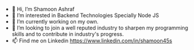 - 👋 Hi, I’m Shamoon Ashraf
- 👀 I’m interested in Backend Technologies Specially Node JS
- 🌱 I’m currently working on my own.
- 💞️ I’m looking to join a well reputed industry to sharpen my programming skills and to contribute in industry's progress.
- 📫 Find me on Linkedin https://www.linkedin.com/in/shamoon45s

